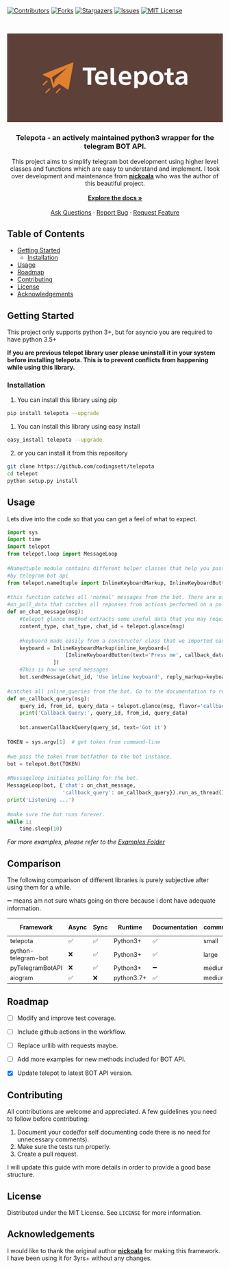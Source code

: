 <!--
*** Thanks for checking out this README Template. If you have a suggestion that would
*** make this better, please fork the repo and create a pull request or simply open
*** an issue with the tag "enhancement".
*** Thanks again! Now go create something AMAZING! :D
-->





<!-- PROJECT SHIELDS -->
<!--
*** I'm using markdown "reference style" links for readability.
*** Reference links are enclosed in brackets [ ] instead of parentheses ( ).
*** See the bottom of this document for the declaration of the reference variables
*** for contributors-url, forks-url, etc. This is an optional, concise syntax you may use.
*** https://www.markdownguide.org/basic-syntax/#reference-style-links
-->
[![Contributors][contributors-shield]][contributors-url]
[![Forks][forks-shield]][forks-url]
[![Stargazers][stars-shield]][stars-url]
[![Issues][issues-shield]][issues-url]
[![MIT License][license-shield]][license-url]




<!-- PROJECT LOGO -->
<br />
<p align="center">
  <a href="https://github.com/codingsett/telepota">
    <img src="logo.png" alt="Logo">
  </a>

  <h3 align="center">Telepota - an actively maintained python3 wrapper for the telegram BOT API.</h3>

  <p align="center">
    This project aims to simplify telegram bot development using higher level classes and functions which are easy to 
    understand and implement. I took over development and maintenance from <a href="https://github.com/nickoala">
    <strong>nickoala</strong></a> who was the author of this beautiful project.
    <br />
    <br />
    <a href="https://github.com/codingsett/telepota"><strong>Explore the docs »</strong></a>
    <br />
    <br />
    <a href="https://t.me/telepota_dev">Ask Questions</a>
    ·
    <a href="https://github.com/codingsett/telepota/issues">Report  Bug</a>
    ·
    <a href="https://github.com/codingsett/telepota/issues">Request Feature</a>
  </p>
</p>



<!-- TABLE OF CONTENTS -->
## Table of Contents


* [Getting Started](#getting-started)
  * [Installation](#installation)
* [Usage](#usage)
* [Roadmap](#roadmap)
* [Contributing](#contributing)
* [License](#license)
* [Acknowledgements](#acknowledgements)



<!-- GETTING STARTED -->
## Getting Started

This project only supports python 3+, but for asyncio you are required to have python 3.5+

<p><strong>If you are previous telepot library user please uninstall it in your system before installing telepota. This is to prevent conflicts from happening while using this library.</strong></p>

### Installation

1. You can install this library using pip
```sh
pip install telepota --upgrade
```
1. You can install this library using easy install
```sh
easy_install telepota --upgrade
```
2. or you can install it from this repository
```sh
git clone https://github.com/codingsett/telepota
cd telepot
python setup.py install
```




<!-- USAGE EXAMPLES -->
## Usage

Lets dive into the code so that you can get a feel of what to expect.

``````python
import sys
import time
import telepot
from telepot.loop import MessageLoop

#Namedtuple module contains different helper classes that help you pass the correct data required
#by telegram bot api
from telepot.namedtuple import InlineKeyboardMarkup, InlineKeyboardButton

#this function catches all 'normal' messages from the bot. There are other helper functions such 
#on_poll_data that catches all reponses from actions performed on a poll
def on_chat_message(msg):
    #telepot glance method extracts some useful data that you may require in different sections.
    content_type, chat_type, chat_id = telepot.glance(msg)
    
    #keyboard made easily from a constructor class that we imported earlier.
    keyboard = InlineKeyboardMarkup(inline_keyboard=[
                   [InlineKeyboardButton(text='Press me', callback_data='press')],
               ])
    #This is how we send messages
    bot.sendMessage(chat_id, 'Use inline keyboard', reply_markup=keyboard)

#catches all inline_queries from the bot. Go to the documentation to read more.
def on_callback_query(msg):
    query_id, from_id, query_data = telepot.glance(msg, flavor='callback_query')
    print('Callback Query:', query_id, from_id, query_data)

    bot.answerCallbackQuery(query_id, text='Got it')

TOKEN = sys.argv[1]  # get token from command-line

#we pass the token from botfather to the bot instance.
bot = telepot.Bot(TOKEN)

#Messageloop initiates polling for the bot.
MessageLoop(bot, {'chat': on_chat_message,
                  'callback_query': on_callback_query}).run_as_thread()
print('Listening ...')

#make sure the bot runs forever.
while 1:
    time.sleep(10)
``````


_For more examples, please refer to the [Examples Folder](https://github.com/codingsett/telepota/tree/master/examples)_

<!-- COMPARISON TABLE -->

## Comparison

The following comparison of different libraries is purely subjective after using them for a while.

➖ means am not sure whats going on there because i dont have adequate information.

| Framework           	| Async 	| Sync 	| Runtime    	| Documentation 	| community 	| active 	| beginner-friendly 	|
|---------------------	|-------	|------	|------------	|---------------	|-----------	|--------	|-------------------	|
| telepota            	| ✅     	| ✅    	| Python3+   	| ✅             	| small     	| ✅      	| ✅                 	|
| python-telegram-bot 	| ❌     	| ✅    	| Python3+   	| ✅             	| large     	| ✅      	| ❌                 	|
| pyTelegramBotAPI    	| ❌     	| ✅    	| Python3+   	| ➖             	| medium    	| ➖      	| ✅                 	|
| aiogram             	| ✅     	| ❌    	| python3.7+ 	| ✅             	| medium    	| ✅      	| ✅                 	|

<!-- ROADMAP -->
## Roadmap

- [ ] Modify and improve test coverage.
- [ ] Include github actions in the workflow.
- [ ] Replace urllib with requests maybe.
- [ ] Add more examples for new methods included for BOT API.
- [x] Update telepot to latest BOT API version.


<!-- CONTRIBUTING -->
## Contributing

All contributions are welcome and appreciated. A few guidelines you need to follow before contributing:

1. Document your code(for self documenting code there is no need for unnecessary comments).
2. Make sure the tests run properly.
3. Create a pull request.

I will update this guide with more details in order to provide a good base structure.


<!-- LICENSE -->
## License

Distributed under the MIT License. See `LICENSE` for more information.



<!-- ACKNOWLEDGEMENTS -->
## Acknowledgements
I would like to thank the original author <a href="https://github.com/nickoala">
<strong>nickoala</strong></a> for making this framework. I have been using it for 3yrs+ without any changes.





<!-- MARKDOWN LINKS & IMAGES -->
<!-- https://www.markdownguide.org/basic-syntax/#reference-style-links -->
[contributors-shield]: https://img.shields.io/github/contributors/codingsett/telepota.svg?style=flat-square
[contributors-url]: https://github.com/codingsett/telepota/graphs/contributors
[forks-shield]: https://img.shields.io/github/forks/codingsett/telepota.svg?style=flat-square
[forks-url]: https://github.com/codingsett/telepota/network/members
[stars-shield]: https://img.shields.io/github/stars/codingsett/telepota.svg?style=flat-square
[stars-url]: https://github.com/codingsett/telepota/stargazers
[issues-shield]: https://img.shields.io/github/issues/codingsett/telepota.svg?style=flat-square
[issues-url]: https://github.com/codingsett/telepota/issues
[license-shield]: https://img.shields.io/github/license/codingsett/telepota.svg?style=flat-square
[license-url]: https://github.com/codingsett/telepota/blob/master/LICENSE.txt
[product-screenshot]: images/screenshot.png
